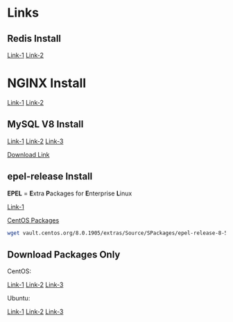 # Links

## Redis Install

[Link-1](https://docs.redis.com/latest/rdi/installation/install-offline/)
[Link-2](https://gree2.github.io/linux/setup/2018/05/22/centos-install-redis-offline)

# NGINX Install

[Link-1](https://gist.github.com/taufiqibrahim/d7f697de6bb8b93ca348a5b94d6adbfc)
[Link-2](https://stackoverflow.com/questions/71407148/how-to-install-nginx-on-centos7-without-internet-connection-with-root-permission)

## MySQL V8 Install

[Link-1](https://dev.mysql.com/doc/mysql-installation-excerpt/8.0/en/binary-installation.html)
[Link-2](https://subscription.packtpub.com/book/data/9781788395809/1/ch01lvl1sec14/installing-mysql-on-linux-using-generic-binaries)
[Link-3](https://www.programmersought.com/article/60105111961/#:~:text=CentOS%2D7%20yum%20install%20and,Start%20the%20MySQL%20service%204)

[Download Link](https://dev.mysql.com/doc/mysql-secure-deployment-guide/8.0/en/secure-deployment-download.html)

## epel-release Install

**EPEL** = **E**xtra **P**ackages for **E**nterprise **L**inux

[Link-1](https://globedrill.com/how-to-install-epel-extra-packages-for-enterprise-linux-on-centos-8-server/)

[CentOS Packages](https://vault.centos.org)

```sh
wget vault.centos.org/8.0.1905/extras/Source/SPackages/epel-release-8-5.el8.src.rpm
```

## Download Packages Only

CentOS:

[Link-1](https://unix.stackexchange.com/questions/443149/how-to-get-package-dependency-tree-for-offline-download-when-you-have-no-interne)
[Link-2](https://www.baeldung.com/linux/offline-install-rpm-package-dependencies)
[Link-3](https://access.redhat.com/solutions/10154)

Ubuntu:

[Link-1](https://ostechnix.com/download-packages-dependencies-locally-ubuntu/)
[Link-2](https://www.reddit.com/r/linux/comments/1yrwy6/download_packageall_dependencies_for_offline/)
[Link-3](https://askubuntu.com/questions/306971/install-package-along-with-all-the-dependencies-offline)
